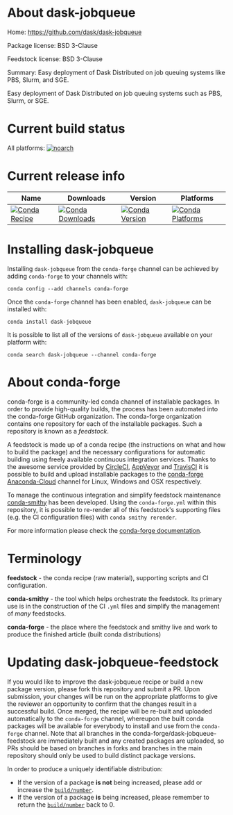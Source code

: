 About dask-jobqueue
===================

Home: https://github.com/dask/dask-jobqueue

Package license: BSD 3-Clause

Feedstock license: BSD 3-Clause

Summary: Easy deployment of Dask Distributed on job queuing systems like PBS, Slurm, and SGE.

Easy deployment of Dask Distributed on job queuing systems such as PBS,
Slurm, or SGE.


Current build status
====================

All platforms:
[![noarch](https://img.shields.io/circleci/project/github/conda-forge/dask-jobqueue-feedstock/master.svg?label=noarch)](https://circleci.com/gh/conda-forge/dask-jobqueue-feedstock)

Current release info
====================

| Name | Downloads | Version | Platforms |
| --- | --- | --- | --- |
| [![Conda Recipe](https://img.shields.io/badge/recipe-dask--jobqueue-green.svg)](https://anaconda.org/conda-forge/dask-jobqueue) | [![Conda Downloads](https://img.shields.io/conda/dn/conda-forge/dask-jobqueue.svg)](https://anaconda.org/conda-forge/dask-jobqueue) | [![Conda Version](https://img.shields.io/conda/vn/conda-forge/dask-jobqueue.svg)](https://anaconda.org/conda-forge/dask-jobqueue) | [![Conda Platforms](https://img.shields.io/conda/pn/conda-forge/dask-jobqueue.svg)](https://anaconda.org/conda-forge/dask-jobqueue) |

Installing dask-jobqueue
========================

Installing `dask-jobqueue` from the `conda-forge` channel can be achieved by adding `conda-forge` to your channels with:

```
conda config --add channels conda-forge
```

Once the `conda-forge` channel has been enabled, `dask-jobqueue` can be installed with:

```
conda install dask-jobqueue
```

It is possible to list all of the versions of `dask-jobqueue` available on your platform with:

```
conda search dask-jobqueue --channel conda-forge
```


About conda-forge
=================

conda-forge is a community-led conda channel of installable packages.
In order to provide high-quality builds, the process has been automated into the
conda-forge GitHub organization. The conda-forge organization contains one repository
for each of the installable packages. Such a repository is known as a *feedstock*.

A feedstock is made up of a conda recipe (the instructions on what and how to build
the package) and the necessary configurations for automatic building using freely
available continuous integration services. Thanks to the awesome service provided by
[CircleCI](https://circleci.com/), [AppVeyor](https://www.appveyor.com/)
and [TravisCI](https://travis-ci.org/) it is possible to build and upload installable
packages to the [conda-forge](https://anaconda.org/conda-forge)
[Anaconda-Cloud](https://anaconda.org/) channel for Linux, Windows and OSX respectively.

To manage the continuous integration and simplify feedstock maintenance
[conda-smithy](https://github.com/conda-forge/conda-smithy) has been developed.
Using the ``conda-forge.yml`` within this repository, it is possible to re-render all of
this feedstock's supporting files (e.g. the CI configuration files) with ``conda smithy rerender``.

For more information please check the [conda-forge documentation](https://conda-forge.org/docs/).

Terminology
===========

**feedstock** - the conda recipe (raw material), supporting scripts and CI configuration.

**conda-smithy** - the tool which helps orchestrate the feedstock.
                   Its primary use is in the construction of the CI ``.yml`` files
                   and simplify the management of *many* feedstocks.

**conda-forge** - the place where the feedstock and smithy live and work to
                  produce the finished article (built conda distributions)


Updating dask-jobqueue-feedstock
================================

If you would like to improve the dask-jobqueue recipe or build a new
package version, please fork this repository and submit a PR. Upon submission,
your changes will be run on the appropriate platforms to give the reviewer an
opportunity to confirm that the changes result in a successful build. Once
merged, the recipe will be re-built and uploaded automatically to the
`conda-forge` channel, whereupon the built conda packages will be available for
everybody to install and use from the `conda-forge` channel.
Note that all branches in the conda-forge/dask-jobqueue-feedstock are
immediately built and any created packages are uploaded, so PRs should be based
on branches in forks and branches in the main repository should only be used to
build distinct package versions.

In order to produce a uniquely identifiable distribution:
 * If the version of a package **is not** being increased, please add or increase
   the [``build/number``](https://conda.io/docs/user-guide/tasks/build-packages/define-metadata.html#build-number-and-string).
 * If the version of a package **is** being increased, please remember to return
   the [``build/number``](https://conda.io/docs/user-guide/tasks/build-packages/define-metadata.html#build-number-and-string)
   back to 0.
